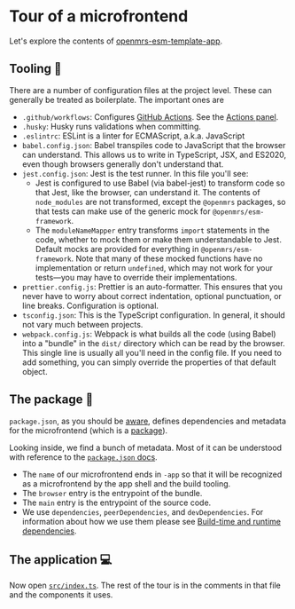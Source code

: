 # Tour of a microfrontend

Let's explore the contents of
[openmrs-esm-template-app](https://github.com/openmrs/openmrs-esm-template-app).

## Tooling 🧰

There are a number of configuration files at the project level. These
can generally be treated as boilerplate. The important ones are

- `.github/workflows`: Configures [GitHub Actions](https://docs.github.com/en/actions).
  See the [Actions panel](https://github.com/openmrs/openmrs-esm-template-app/actions).
- `.husky`: Husky runs validations when committing.
- `.eslintrc`: ESLint is a linter for ECMAScript, a.k.a. JavaScript
- `babel.config.json`: Babel transpiles code to JavaScript that the browser can understand.
  This allows us to write in TypeScript, JSX, and ES2020, even though browsers
  generally don't understand that.
- `jest.config.json`: Jest is the test runner. In this file you'll see:
  - Jest is configured to use Babel (via babel-jest) to transform code so that Jest, like the
    browser, can understand it. The contents of `node_modules` are not transformed,
    except the `@openmrs` packages, so that tests can make use of the generic mock
    for `@openmrs/esm-framework`.
  - The `moduleNameMapper` entry transforms `import`
    statements in the code, whether to mock them or make them understandable to Jest.
    Default mocks are provided for everything in `@openmrs/esm-framework`. Note that many
    of these mocked functions have no implementation or return `undefined`, which may
    not work for your tests—you may have to override their implementations.
- `prettier.config.js`: Prettier is an auto-formatter. This ensures that you never have
  to worry about correct indentation, optional punctuation, or line breaks. Configuration
  is optional.
- `tsconfig.json`: This is the TypeScript configuration. In general, it should not
  vary much between projects.
- `webpack.config.js`: Webpack is what builds all the code (using Babel) into
  a "bundle" in the `dist/` directory which can be read by the browser. This single
  line is usually all you'll need in the config file. If you need to add something,
  you can simply override the properties of that default object.

## The package 📂

`package.json`, as you should be [aware](./prerequisites.md), defines dependencies and
metadata for the microfrontend (which is a
[package](https://docs.npmjs.com/about-packages-and-modules)).

Looking inside, we find a bunch of metadata. Most of it can be understood with reference
to the [`package.json` docs](https://docs.npmjs.com/cli/v7/configuring-npm/package-json).
- The `name` of our microfrontend ends in `-app` so that it will be recognized as a microfrontend
  by the app shell and the build tooling.
- The `browser` entry is the entrypoint of the bundle.
- The `main` entry is the entrypoint of the source code.
- We use `dependencies`, `peerDependencies`, and `devDependencies`. For information
  about how we use them please see [Build-time and runtime dependencies](../main/deps.md).

## The application 💻

Now open
[`src/index.ts`](https://github.com/openmrs/openmrs-esm-template-app/blob/master/src/index.ts).
The rest of the tour is in the comments in that file and the components
it uses.

